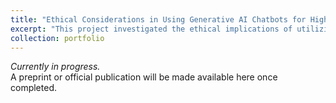 ```yaml
---
title: "Ethical Considerations in Using Generative AI Chatbots for High-Stakes Information Seeking Related to Substance Use and Addiction"
excerpt: "This project investigated the ethical implications of utilizing generative AI chatbots, such as ChatGPT, in high-stakes, substance use-related contexts, focusing on their ability to deliver medical interventions. Through analyzing ChatGPT's responses to user-generated, high-risk questions from Reddit forums on substance use and recovery, the study assessed the appropriateness and quality of the chatbot's responses, as evaluated by a NIDA clinician. The results showed that while ChatGPT could generate generally appropriate and high-quality responses, the lack of transparency in its architecture and training, the potential for severe consequences from a single poor response, and the current content policy that prevents responses to high-risk substance use questions, raised substantial ethical concerns, leading to a non-endorsement of their usage in such critical scenarios.<br/><img src='/images/chatbot.png'>"
collection: portfolio
---
```


_Currently in progress._  
A preprint or official publication will be made available here once completed.
